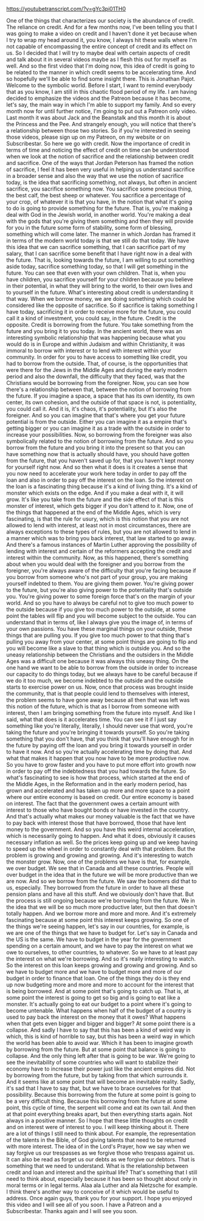 https://youtubetranscript.com/?v=gYc3pi01TH0

 One of the things that characterizes our society is the abundance of credit. The reliance on credit. And for a few months now, I've been telling you that I was going to make a video on credit and I haven't done it yet because when I try to wrap my head around it, you know, I always hit these walls where I'm not capable of encompassing the entire concept of credit and its effect on us. So I decided that I will try to maybe deal with certain aspects of credit and talk about it in several videos maybe as I flesh this out for myself as well. And so the first video that I'm doing now, this idea of credit is going to be related to the manner in which credit seems to be accelerating time. And so hopefully we'll be able to find some insight there. This is Jonathan Pajot. Welcome to the symbolic world. Before I start, I want to remind everybody that as you know, I am still in this chaotic flood period of my life. I am having decided to emphasize the videos and the Patreon because it has become, let's say, the main way in which I'm able to support my family. And so every month now for until further notice, I'm going to put out a Patreon only video. Last month it was about Jack and the Beanstalk and this month it is about the Princess and the Pee. And strangely enough, you will notice that there's a relationship between those two stories. So if you're interested in seeing those videos, please sign up on my Patreon, on my website or on Subscribestar. So here we go with credit. Now the importance of credit in terms of time and noticing the effect of credit on time can be understood when we look at the notion of sacrifice and the relationship between credit and sacrifice. One of the ways that Jordan Peterson has framed the notion of sacrifice, I feel it has been very useful in helping us understand sacrifice in a broader sense and also the way that we use the notion of sacrifice today, is the idea that sacrificing something, not always, but often in ancient sacrifice, you sacrifice something now. You sacrifice some precious thing, the best calf, the best sheep or whatever. You sacrifice a percentage of your crop, of whatever it is that you have, in the notion that what it's going to do is going to provide something for the future. That is, you're making a deal with God in the Jewish world, in another world. You're making a deal with the gods that you're giving them something and then they will provide for you in the future some form of stability, some form of blessing, something which will come later. The manner in which Jordan has framed it in terms of the modern world today is that we still do that today. We have this idea that we can sacrifice something, that I can sacrifice part of my salary, that I can sacrifice some benefit that I have right now in a deal with the future. That is, looking towards the future, I am willing to put something aside today, sacrifice something today, so that I will get something in the future. You can see that even with your own children. That is, when you have children, you sacrifice yourself for your children because you believe in their potential, in what they will bring to the world, to their own lives and to yourself in the future. What's interesting about credit is understanding it that way. When we borrow money, we are doing something which could be considered like the opposite of sacrifice. So if sacrifice is taking something I have today, sacrificing it in order to receive more for the future, you could call it a kind of investment, you could say, in the future. Credit is the opposite. Credit is borrowing from the future. You take something from the future and you bring it to you today. In the ancient world, there was an interesting symbolic relationship that was happening because what you would do is in Europe and within Judaism and within Christianity, it was immoral to borrow with interest or to lend with interest within your community. In order for you to have access to something like credit, you had to borrow from the outside. That, of course, is the opportunities that were there for the Jews in the Middle Ages and during the early modern period and also the downfall, the difficulty that they faced, was that the Christians would be borrowing from the foreigner. Now, you can see how there's a relationship between that, between the notion of borrowing from the future. If you imagine a space, a space that has its own identity, its own center, its own cohesion, and the outside of that space is not, is potentiality, you could call it. And it is, it's chaos, it's potentiality, but it's also the foreigner. And so you can imagine that that's where you get your future potential is from the outside. Either you can imagine it as a empire that's getting bigger or you can imagine it as a trade with the outside in order to increase your possibilities. Now, so borrowing from the foreigner was also symbolically related to the notion of borrowing from the future. And so you borrow from the future and you bring it into the present so that you can have something now that is actually should have, you should have gotten from the future, that you haven't saved up for, that you haven't kept money for yourself right now. And so then what it does is it creates a sense that you now need to accelerate your work here today in order to pay off the loan and also in order to pay off the interest on the loan. So the interest on the loan is a fascinating thing because it's a kind of living thing. It's a kind of monster which exists on the edge. And if you make a deal with it, it will grow. It's like you take from the future and the side effect of that is this monster of interest, which gets bigger if you don't attend to it. Now, one of the things that happened at the end of the Middle Ages, which is very fascinating, is that the rule for usury, which is this notion that you are not allowed to lend with interest, at least not in most circumstances, there are always exceptions to these types of rules, but you are not allowed to lend in a manner which was to bring you back interest, that law started to go away. And there's a famous instances of Martin Luther approving the possibility of lending with interest and certain of the reformers accepting the credit and interest within the community. Now, as this happened, there's something about when you would deal with the foreigner and you borrow from the foreigner, you're always aware of the difficulty that you're facing because if you borrow from someone who's not part of your group, you are making yourself indebted to them. You are giving them power. You're giving power to the future, but you're also giving power to the potentiality that's outside you. You're giving power to some foreign force that's on the margin of your world. And so you have to always be careful not to give too much power to the outside because if you give too much power to the outside, at some point the tables will flip and you will become subject to the outside. You can understand that in terms of, like I always give you the image of, in terms of your own passions. You have these marginal things on your outside, these things that are pulling you. If you give too much power to that thing that's pulling you away from your center, at some point things are going to flip and you will become like a slave to that thing which is outside you. And so the uneasy relationship between the Christians and the outsiders in the Middle Ages was a difficult one because it was always this uneasy thing. On the one hand we want to be able to borrow from the outside in order to increase our capacity to do things today, but we always have to be careful because if we do it too much, we become indebted to the outside and the outside starts to exercise power on us. Now, once that process was brought inside the community, that is that people could lend to themselves with interest, the problem seems to have gone away because all then that was left was this notion of the future, which is that as I borrow from someone with interest, then I am bringing something from the future into myself. And like I said, what that does is it accelerates time. You can see it if I just say something like you're literally, literally, I should never use that word, you're taking the future and you're bringing it towards yourself. So you're taking something that you don't have, that you think that you'll have enough for in the future by paying off the loan and you bring it towards yourself in order to have it now. And so you're actually accelerating time by doing that. And what that makes it happen that you now have to be more productive now. So you have to grow faster and you have to put more effort into growth now in order to pay off the indebtedness that you had towards the future. So what's fascinating to see is how that process, which started at the end of the Middle Ages, in the Reformation and in the early modern period, has grown and accelerated and has taken up more and more space to a point where our entire economy is based on credit. Our entire economy is based on interest. The fact that the government owes a certain amount with interest to those who have bought bonds or have invested in the country. And that's actually what makes our money valuable is the fact that we have to pay back with interest those that have borrowed, those that have lent money to the government. And so you have this weird internal acceleration, which is necessarily going to happen. And what it does, obviously it causes necessary inflation as well. So the prices keep going up and we keep having to speed up the wheel in order to constantly deal with that problem. But the problem is growing and growing and growing. And it's interesting to watch the monster grow. Now, one of the problems we have is that, for example, we over budget. We see that in Canada and all these countries. People will over budget in the idea that in the future we will be more productive than we are now. And so we borrow from the future. We saw the boomers did that to us, especially. They borrowed from the future in order to have all these pension plans and have all this stuff. And we obviously don't have that. But the process is still ongoing because we're borrowing from the future. We in the idea that we will be so much more productive later, but then that doesn't totally happen. And we borrow more and more and more. And it's extremely fascinating because at some point this interest keeps growing. So one of the things we're seeing happen, let's say in our countries, for example, is we are one of the things that we have to budget for. Let's say in Canada and the US is the same. We have to budget in the year for the government spending on a certain amount, and we have to pay the interest on what we owe to ourselves, to other countries, to whatever. So we have to at least pay the interest on what we're borrowing. And so it's really interesting to watch. So the interest on this loan keeps growing and growing and growing. And so we have to budget more and we have to budget more and more of our budget in order to finance that loan. One of the things they do is they end up now budgeting more and more and more to account for the interest that is being borrowed. And at some point that's going to catch up. That is, at some point the interest is going to get so big and is going to eat like a monster. It's actually going to eat our budget to a point where it's going to become untenable. What happens when half of the budget of a country is used to pay back the interest on the money that it owes? What happens when that gets even bigger and bigger and bigger? At some point there is a collapse. And sadly I have to say that this has been a kind of weird way in which, this is kind of horrible to say, but this has been a weird way in which the world has been able to avoid war. Which it has been to imagine growth by borrowing from the future. But at some point that balance is going to collapse. And the only thing left after that is going to be war. We're going to see the inevitability of some countries who will want to stabilize their economy have to increase their power just like the ancient empires did. Not by borrowing from the future, but by taking from that which surrounds it. And it seems like at some point that will become an inevitable reality. Sadly, it's sad that I have to say that, but we have to brace ourselves for that possibility. Because this borrowing from the future at some point is going to be a very difficult thing. Because this borrowing from the future at some point, this cycle of time, the serpent will come and eat its own tail. And then at that point everything breaks apart, but then everything starts again. Not always in a positive manner. So I hope that these little thoughts on credit and on interest were of interest to you. I will keep thinking about it. There are a lot of things I still need to think about. For example, the representation of the talents in the Bible, of God giving talents that need to be returned with more interest. The idea of in the Lord's Prayer, how we say when we say forgive us our trespasses as we forgive those who trespass against us. It can also be read as forget us our debts as we forgive our debtors. That is something that we need to understand. What is the relationship between credit and loan and interest and the spiritual life? That's something that I still need to think about, especially because it has been so thought about only in moral terms or in legal terms. Alaa ala Luther and ala Nietzsche for example. I think there's another way to conceive of it which would be useful to address. Once again guys, thank you for your support. I hope you enjoyed this video and I will see all of you soon. I have a Patreon and a Subscribestar. Thanks again and I will see you soon.